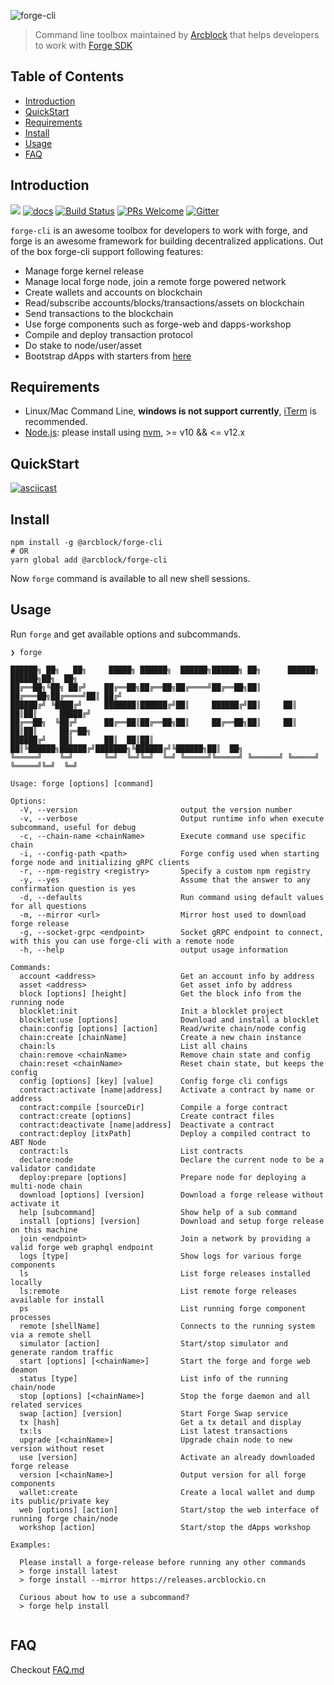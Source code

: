 ![forge-cli](https://www.arcblock.io/.netlify/functions/badge/?text=Forge%20CLI)

> Command line toolbox maintained by [Arcblock](https://www.arcblock.io) that helps developers to work with [Forge SDK](https://docs.arcblock.io/en/docs/instruction/sdk)

## Table of Contents

- [Introduction](#introduction)
- [QuickStart](#quickstart)
- [Requirements](#requirements)
- [Install](#install)
- [Usage](#usage)
- [FAQ](#faq)

## Introduction

[![](https://img.shields.io/npm/v/@arcblock/forge-cli.svg?label=forge-cli&style=flat-square)](https://www.npmjs.com/package/@arcblock/forge-cli)
[![docs](https://img.shields.io/badge/powered%20by-arcblock-green.svg?style=flat-square)](https://docs.arcblock.io/en/handbook/)
[![Build Status](https://img.shields.io/travis/com/arcblock/forge-cli?style=flat-square)](https://travis-ci.com/arcblock/forge-cli)
[![PRs Welcome](https://img.shields.io/badge/PRs-welcome-brightgreen.svg?style=flat-square)](http://makeapullrequest.com)
[![Gitter](https://img.shields.io/gitter/room/ArcBlock/community?style=flat-square&color=%234cb696)](https://gitter.im/ArcBlock/community?utm_source=badge&utm_medium=badge&utm_campaign=pr-badge)

`forge-cli` is an awesome toolbox for developers to work with forge, and forge is an awesome framework for building decentralized applications. Out of the box forge-cli support following features:

- Manage forge kernel release
- Manage local forge node, join a remote forge powered network
- Create wallets and accounts on blockchain
- Read/subscribe accounts/blocks/transactions/assets on blockchain
- Send transactions to the blockchain
- Use forge components such as forge-web and dapps-workshop
- Compile and deploy transaction protocol
- Do stake to node/user/asset
- Bootstrap dApps with starters from [here](https://github.com/ArcBlock/forge-dapp-starters)

## Requirements

- Linux/Mac Command Line, **windows is not support currently**, [iTerm](http://www.iterm2.com/) is recommended.
- [Node.js](https://nodejs.org/): please install using [nvm](https://github.com/creationix/nvm), >= v10 && <= v12.x

## QuickStart

[![asciicast](https://asciinema.org/a/280694.svg)](https://asciinema.org/a/280694)

## Install

```shell
npm install -g @arcblock/forge-cli
# OR
yarn global add @arcblock/forge-cli
```

Now `forge` command is available to all new shell sessions.

## Usage

Run `forge` and get available options and subcommands.

```terminal
❯ forge

██████╗ ██╗   ██╗     █████╗ ██████╗  ██████╗██████╗ ██╗      ██████╗  ██████╗██╗  ██╗
██╔══██╗╚██╗ ██╔╝    ██╔══██╗██╔══██╗██╔════╝██╔══██╗██║     ██╔═══██╗██╔════╝██║ ██╔╝
██████╔╝ ╚████╔╝     ███████║██████╔╝██║     ██████╔╝██║     ██║   ██║██║     █████╔╝ 
██╔══██╗  ╚██╔╝      ██╔══██║██╔══██╗██║     ██╔══██╗██║     ██║   ██║██║     ██╔═██╗ 
██████╔╝   ██║       ██║  ██║██║  ██║╚██████╗██████╔╝███████╗╚██████╔╝╚██████╗██║  ██╗
╚═════╝    ╚═╝       ╚═╝  ╚═╝╚═╝  ╚═╝ ╚═════╝╚═════╝ ╚══════╝ ╚═════╝  ╚═════╝╚═╝  ╚═╝
                                                                                      
Usage: forge [options] [command]

Options:
  -V, --version                       output the version number
  -v, --verbose                       Output runtime info when execute subcommand, useful for debug
  -c, --chain-name <chainName>        Execute command use specific chain
  -i, --config-path <path>            Forge config used when starting forge node and initializing gRPC clients
  -r, --npm-registry <registry>       Specify a custom npm registry
  -y, --yes                           Assume that the answer to any confirmation question is yes
  -d, --defaults                      Run command using default values for all questions
  -m, --mirror <url>                  Mirror host used to download forge release
  -g, --socket-grpc <endpoint>        Socket gRPC endpoint to connect, with this you can use forge-cli with a remote node
  -h, --help                          output usage information

Commands:
  account <address>                   Get an account info by address
  asset <address>                     Get asset info by address
  block [options] [height]            Get the block info from the running node
  blocklet:init                       Init a blocklet project
  blocklet:use [options]              Download and install a blocklet
  chain:config [options] [action]     Read/write chain/node config
  chain:create [chainName]            Create a new chain instance
  chain:ls                            List all chains
  chain:remove <chainName>            Remove chain state and config
  chain:reset <chainName>             Reset chain state, but keeps the config
  config [options] [key] [value]      Config forge cli configs
  contract:activate [name|address]    Activate a contract by name or address
  contract:compile [sourceDir]        Compile a forge contract
  contract:create [options]           Create contract files
  contract:deactivate [name|address]  Deactivate a contract
  contract:deploy [itxPath]           Deploy a compiled contract to ABT Node
  contract:ls                         List contracts
  declare:node                        Declare the current node to be a validator candidate
  deploy:prepare [options]            Prepare node for deploying a multi-node chain
  download [options] [version]        Download a forge release without activate it
  help [subcommand]                   Show help of a sub command
  install [options] [version]         Download and setup forge release on this machine
  join <endpoint>                     Join a network by providing a valid forge web graphql endpoint
  logs [type]                         Show logs for various forge components
  ls                                  List forge releases installed locally
  ls:remote                           List remote forge releases available for install
  ps                                  List running forge component processes
  remote [shellName]                  Connects to the running system via a remote shell
  simulator [action]                  Start/stop simulator and generate random traffic
  start [options] [<chainName>]       Start the forge and forge web deamon
  status [type]                       List info of the running chain/node
  stop [options] [<chainName>]        Stop the forge daemon and all related services
  swap [action] [version]             Start Forge Swap service
  tx [hash]                           Get a tx detail and display
  tx:ls                               List latest transactions
  upgrade [<chainName>]               Upgrade chain node to new version without reset
  use [version]                       Activate an already downloaded forge release
  version [<chainName>]               Output version for all forge components
  wallet:create                       Create a local wallet and dump its public/private key
  web [options] [action]              Start/stop the web interface of running forge chain/node
  workshop [action]                   Start/stop the dApps workshop

Examples:

  Please install a forge-release before running any other commands
  > forge install latest
  > forge install --mirror https://releases.arcblockio.cn

  Curious about how to use a subcommand?
  > forge help install
  

```

## FAQ

Checkout [FAQ.md](./docs/FAQ.md)

